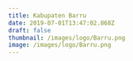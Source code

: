 ```yaml
---
title: Kabupaten Barru
date: 2019-07-01T13:47:02.868Z
draft: false
thumbnail: /images/logo/Barru.png
image: /images/logo/Barru.png
---
```


